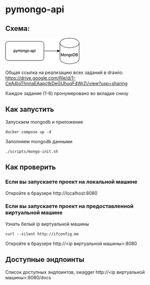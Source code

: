 # pymongo-api

## Схема:

![img.png](img.png)

Общая ссылка на реализацию всех заданий в drawio:
https://drive.google.com/file/d/1-CeA4IoThnnaEAapctkDeGUhuqF4WrZj/view?usp=sharing

Каждое задание (1-6) пронумеровано во вкладке снизу

## Как запустить

Запускаем mongodb и приложение

```shell
docker compose up -d
```

Заполняем mongodb данными

```shell
./scripts/mongo-init.sh
```

## Как проверить

### Если вы запускаете проект на локальной машине

Откройте в браузере http://localhost:8080

### Если вы запускаете проект на предоставленной виртуальной машине

Узнать белый ip виртуальной машины

```shell
curl --silent http://ifconfig.me
```

Откройте в браузере http://<ip виртуальной машины>:8080

## Доступные эндпоинты

Список доступных эндпоинтов, swagger http://<ip виртуальной машины>:8080/docs